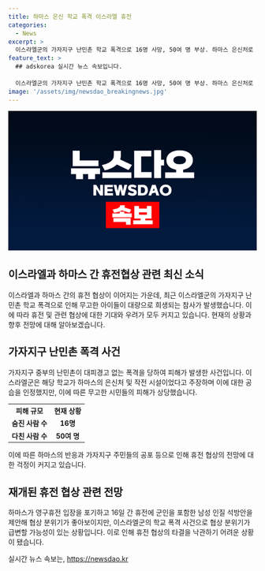 ```yaml
---
title: 하마스 은신 학교 폭격 이스라엘 휴전
categories:
  - News
excerpt: >
  이스라엘군의 가자지구 난민촌 학교 폭격으로 16명 사망, 50여 명 부상. 하마스 은신처로 주장하나 이스라엘은 작전 시설이라고 주장. 휴전 협상 재개 기대는 크지만 분위기는 급변.
feature_text: >
  ## adskorea 실시간 뉴스 속보입니다.

  이스라엘군의 가자지구 난민촌 학교 폭격으로 16명 사망, 50여 명 부상. 하마스 은신처로 주장하나 이스라엘은 작전 시설이라고 주장. 휴전 협상 재개 기대는 크지만 분위기는 급변.
image: '/assets/img/newsdao_breakingnews.jpg'
---
```


<p><img src="/assets/img/newsdao_breakingnews.jpg" alt="adskorea 속보" /></p>

<h2 data-ke-size="size26">이스라엘과 하마스 간 휴전협상 관련 최신 소식</h2>

<p data-ke-size="size16">이스라엘과 하마스 간의 휴전 협상이 이어지는 가운데, 최근 이스라엘군의 가자지구 난민촌 학교 폭격으로 인해 무고한 아이들이 대량으로 희생되는 참사가 발생했습니다. 이에 따라 휴전 및 관련 협상에 대한 기대와 우려가 모두 커지고 있습니다. 현재의 상황과 향후 전망에 대해 알아보겠습니다.</p>

<h2 data-ke-size="size26">가자지구 난민촌 폭격 사건</h2>

<p data-ke-size="size16">가자지구 중부의 난민촌이 대피경고 없는 폭격을 당하여 피해가 발생한 사건입니다. 이스라엘군은 해당 학교가 하마스의 은신처 및 작전 시설이었다고 주장하며 이에 대한 공습을 인정했지만, 이에 따른 무고한 시민들의 피해가 상당했습니다.</p>

<table>
  <tr>
    <th>피해 규모</th>
    <th>현재 상황</th>
  </tr>
  <tr>
    <td style="text-align: center; height: 17px;"><b>숨진 사람 수</b></td>
    <td style="text-align: center; height: 17px;"><b>16명</b></td>
  </tr>
  <tr>
    <td style="text-align: center; height: 17px;"><b>다친 사람 수</b></td>
    <td style="text-align: center; height: 17px;"><b>50여 명</b></td>
  </tr>
</table>

<p data-ke-size="size16">이에 따른 하마스의 반응과 가자지구 주민들의 공포 등으로 인해 휴전 협상의 전망에 대한 걱정이 커지고 있습니다.</p>

<h2 data-ke-size="size26">재개된 휴전 협상 관련 전망</h2>

<p data-ke-size="size16">하마스가 영구휴전 입장을 포기하고 16일 간 휴전에 군인을 포함한 남성 인질 석방안을 제안해 협상 분위기가 좋아보이지만, 이스라엘군의 학교 폭격 사건으로 협상 분위기가 급변할 가능성이 있는 상황입니다. 이로 인해 휴전 협상의 타결을 낙관하기 어려운 상황이 됐습니다.</p>
실시간 뉴스 속보는, <a href="https://newsdao.kr" rel="dofollow">https://newsdao.kr</a>



